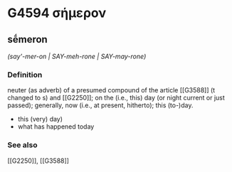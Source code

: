 # G4594 σήμερον

## sḗmeron

_(say'-mer-on | SAY-meh-rone | SAY-may-rone)_

### Definition

neuter (as adverb) of a presumed compound of the article [[G3588]] (t changed to s) and [[G2250]]; on the (i.e., this) day (or night current or just passed); generally, now (i.e., at present, hitherto); this (to-)day.

- this (very) day)
- what has happened today

### See also

[[G2250]], [[G3588]]

